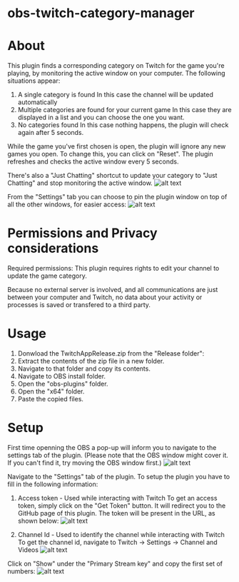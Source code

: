 # obs-twitch-category-manager

# About

This plugin finds a corresponding category on Twitch for the game you're playing, by monitoring the active window on your computer. The following situations appear:
1. A single category is found
	In this case the channel will be updated automatically
2. Multiple categories are found for your current game
	In this case they are displayed in a list and you can choose the one you want.
3. No categories found
	In this case nothing happens, the plugin will check again after 5 seconds.

While the game you've first chosen is open, the plugin will ignore any new games you open. To change this, you can click on "Reset". The plugin refreshes and checks the active window every 5 seconds.

There's also a "Just Chatting" shortcut to update your category to "Just Chatting" and stop monitoring the active window.
![alt text](https://github.com/GhBogdan97/obs-twitch-category-manager/tree/main/Screenshots/Overview.png?raw=true)

From the "Settings" tab you can choose to pin the plugin window on top of all the other windows, for easier access:
![alt text](https://github.com/GhBogdan97/obs-twitch-category-manager/tree/main/Screenshots/KeepWindowOnTop.png?raw=true)

# Permissions and Privacy considerations

Required permissions: This plugin requires rights to edit your channel to update the game category.

Because no external server is involved, and all communications are just between your computer and Twitch, no data about your activity or processes is saved or transfered to a third party.

# Usage

1. Donwload the TwitchAppRelease.zip from the "Release folder":
2. Extract the contents of the zip file in a new folder.
3. Navigate to that folder and copy its contents.
4. Navigate to OBS install folder.
5. Open the "obs-plugins" folder.
6. Open the "x64" folder.
7. Paste the copied files.

# Setup

First time openning the OBS a pop-up will inform you to navigate to the settings tab of the plugin. (Please note that the OBS window might cover it. If you can't find it, try moving the OBS window first.)
![alt text](https://github.com/GhBogdan97/obs-twitch-category-manager/tree/main/Screenshots/InitialWarning.png?raw=true)

Navigate to the "Settings" tab of the plugin. To setup the plugin you have to fill in the following information:

1. Access token - Used while interacting with Twitch
To get an access token, simply click on the "Get Token" button. It will redirect you to the GitHub page of this plugin. The token will be present in the URL, as shown below:
![alt text](https://github.com/GhBogdan97/obs-twitch-category-manager/tree/main/Screenshots/TokenExample.png?raw=true)

2. Channel Id - Used to identify the channel while interacting with Twitch
To get the channel id, navigate to Twitch -> Settings -> Channel and Videos
![alt text](https://github.com/GhBogdan97/obs-twitch-category-manager/tree/main/Screenshots/ChannelIdSource.png?raw=true)

Click on "Show" under the "Primary Stream key" and copy the first set of numbers:
![alt text](https://github.com/GhBogdan97/obs-twitch-category-manager/tree/main/Screenshots/ChannelId.png?raw=true)
